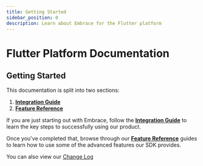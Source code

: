 ```yaml
---
title: Getting Started
sidebar_position: 0
description: Learn about Embrace for the Flutter platform
---
```


# Flutter Platform Documentation

## Getting Started

This documentation is split into two sections:

1. [**Integration Guide**](/flutter/integration/)
2. [**Feature Reference**](/flutter/features/)

If you are just starting out with Embrace, follow the [**Integration Guide**](/flutter/integration/) to learn
the key steps to successfully using our product.

Once you've completed that, browse through our [**Feature Reference**](/flutter/features/) guides to learn how
to use some of the advanced features our SDK provides.

You can also view our [Change Log](/flutter/changelog/)
